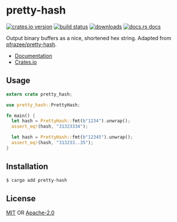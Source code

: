 # pretty-hash
[![crates.io version][1]][2] [![build status][3]][4]
[![downloads][5]][6] [![docs.rs docs][7]][8]

Output binary buffers as a nice, shortened hex string. Adapted from
[pfrazee/pretty-hash](https://github.com/pfrazee/pretty-hash).

- [Documentation][8]
- [Crates.io][2]

## Usage
```rust
extern crate pretty_hash;

use pretty_hash::PrettyHash;

fn main() {
  let hash = PrettyHash::fmt(b"1234").unwrap();
  assert_eq!(hash, "31323334");

  let hash = PrettyHash::fmt(b"12345").unwrap();
  assert_eq!(hash, "313233..35");
}
```

## Installation
```sh
$ cargo add pretty-hash
```

## License
[MIT](./LICENSE-MIT) OR [Apache-2.0](./LICENSE-APACHE)

[1]: https://img.shields.io/crates/v/pretty-hash.svg?style=flat-square
[2]: https://crates.io/crates/pretty-hash
[3]: https://img.shields.io/travis/datrs/pretty-hash.svg?style=flat-square
[4]: https://travis-ci.org/datrs/pretty-hash
[5]: https://img.shields.io/crates/d/pretty-hash.svg?style=flat-square
[6]: https://crates.io/crates/pretty-hash
[7]: https://docs.rs/pretty-hash/badge.svg
[8]: https://docs.rs/pretty-hash
